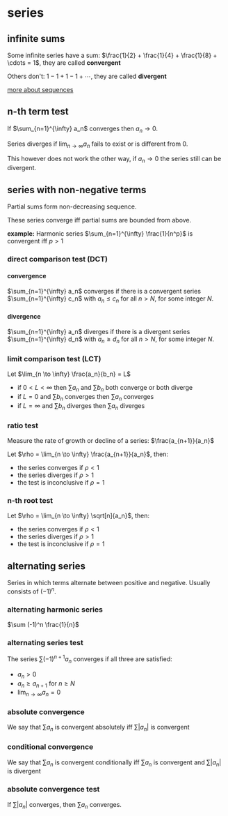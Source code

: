 # series

## infinite sums

Some infinite series have a sum: $\frac{1}{2} + \frac{1}{4} + \frac{1}{8} + \cdots = 1$, they are called **convergent**

Others don't: $1 - 1 + 1 - 1 + \cdots$, they are called **divergent**

[more about sequences](/uni-notes/semester_1/transition_math/sequences.html)

## n-th term test

If $\sum_{n=1}^{\infty} a_n$ converges then $a_n \to 0$.

Series diverges if $\lim_{n\to\infty} a_n$ fails to exist or is different from 0.

This however does not work the other way, if $a_n \to 0$ the series still can be divergent.

## series with non-negative terms

Partial sums form non-decreasing sequence.

These series converge iff partial sums are bounded from above.

**example:** Harmonic series $\sum_{n=1}^{\infty} \frac{1}{n^p}$ is convergent iff $p > 1$

### direct comparison test (DCT)

#### convergence

$\sum_{n=1}^{\infty} a_n$ converges if there is a convergent series $\sum_{n=1}^{\infty} c_n$ with $a_n \le c_n$ for all $n > N$, for some integer $N$.

#### divergence

$\sum_{n=1}^{\infty} a_n$ diverges if there is a divergent series $\sum_{n=1}^{\infty} d_n$ with $a_n \ge d_n$ for all $n > N$, for some integer $N$.

### limit comparison test (LCT)

Let $\lim_{n \to \infty} \frac{a_n}{b_n} = L$

- if $0 < L < \infty$ then $\sum a_n$ and $\sum b_n$ both converge or both diverge
- if $L = 0$ and $\sum b_n$ converges then $\sum a_n$ converges
- if $L = \infty$ and $\sum b_n$ diverges then $\sum a_n$ diverges

### ratio test

Measure the rate of growth or decline of a series: $\frac{a_{n+1}}{a_n}$

Let $\rho = \lim_{n \to \infty} \frac{a_{n+1}}{a_n}$, then:

- the series converges if $\rho < 1$
- the series diverges if $\rho > 1$
- the test is inconclusive if $\rho = 1$

### n-th root test

Let $\rho = \lim_{n \to \infty} \sqrt[n]{a_n}$, then:

- the series converges if $\rho < 1$
- the series diverges if $\rho > 1$
- the test is inconclusive if $\rho = 1$

## alternating series

Series in which terms alternate between positive and negative. Usually consists of $(-1)^n$.

### alternating harmonic series

$\sum (-1)^n \frac{1}{n}$

### alternating series test

The series $\sum (-1)^{n+1} a_n$ converges if all three are satisfied:

- $a_n > 0$
- $a_n \ge a_{n+1}$ for $n \ge N$
- $\lim_{n \to \infty} a_n = 0$

### absolute convergence

We say that $\sum a_n$ is convergent absolutely iff $\sum |a_n|$ is convergent

### conditional convergence

We say that $\sum a_n$ is convergent conditionally iff $\sum a_n$ is convergent and $\sum |a_n|$ is divergent

### absolute convergence test

If $\sum |a_n|$ converges, then $\sum a_n$ converges.
